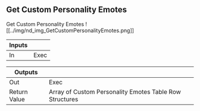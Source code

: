 ## Get Custom Personality Emotes
Get Custom Personality Emotes
![[../img/nd_img_GetCustomPersonalityEmotes.png]]

|Inputs||
|--|--|
| In | Exec |

|Outputs||
|--|--|
| Out | Exec |
| Return Value | Array of Custom Personality Emotes Table Row Structures |
